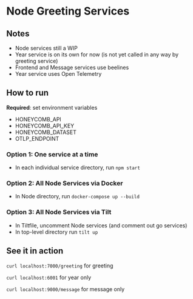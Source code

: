 # Node Greeting Services

## Notes

- Node services still a WIP
- Year service is on its own for now (is not yet called in any way by greeting service)
- Frontend and Message services use beelines
- Year service uses Open Telemetry

## How to run

**Required**: set environment variables

- HONEYCOMB_API
- HONEYCOMB_API_KEY
- HONEYCOMB_DATASET
- OTLP_ENDPOINT

### Option 1: One service at a time

- In each individual service directory, run `npm start`

### Option 2: All Node Services via Docker

- In Node directory, run `docker-compose up --build`

### Option 3: All Node Services via Tilt

- In Tiltfile, uncomment Node services (and comment out go services)
- In top-level directory run `tilt up`

## See it in action

`curl localhost:7000/greeting` for greeting

`curl localhost:6001` for year only

`curl localhost:9000/message` for message only
